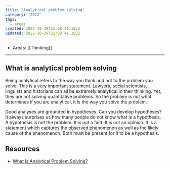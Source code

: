 ```yaml
---
title: 'Analytical problem solving'
category: '2022'
tags:
  - areas
created: 2022-10-29T21:08:41.183Z
updated: 2022-10-29T21:08:41.183Z
---
```


 - Areas: [[Thinking]]

---

## What is analytical problem solving

Being analytical refers to the way you think and not to the problem you solve. This is a very important statement. Lawyers, social scientists, linguists and historians can all be extremely analytical in their thinking. Yet, they are not solving quantitative problems. So the problem is not what determines if you are analytical, it is the way you solve the problem.

Good analyses are grounded in hypotheses. Can you develop hypotheses? It always surprises us how many people do not know what is a hypothesis. A hypothesis is not the problem. It is not a fact. It is not an opinion. It is a statement which captures the observed phenomenon as well as the likely cause of the phenomenon. Both must be present for it to be a hypothesis.

## Resources

- [What is Analytical Problem Solving?](https://www.firmsconsulting.com/blog/analytical-problem-solving/)